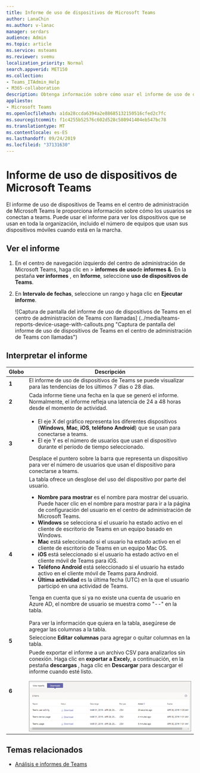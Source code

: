 ```yaml
---
title: Informe de uso de dispositivos de Microsoft Teams
author: LanaChin
ms.author: v-lanac
manager: serdars
audience: Admin
ms.topic: article
ms.service: msteams
ms.reviewer: svemu
localization_priority: Normal
search.appverid: MET150
ms.collection:
- Teams_ITAdmin_Help
- M365-collaboration
description: Obtenga información sobre cómo usar el informe de uso de dispositivos de Teams en el centro de administración de Microsoft Teams para ver cómo los usuarios de su organización se conectan a teams.
appliesto:
- Microsoft Teams
ms.openlocfilehash: a1da28ccda6394a2e88685132150516cfed2c7fc
ms.sourcegitcommit: f1c4255b52576c602d528c580941404eb547bc78
ms.translationtype: MT
ms.contentlocale: es-ES
ms.lasthandoff: 09/24/2019
ms.locfileid: "37131630"
---
```

# <a name="microsoft-teams-device-usage-report"></a>Informe de uso de dispositivos de Microsoft Teams

El informe de uso de dispositivos de Teams en el centro de administración de Microsoft Teams le proporciona información sobre cómo los usuarios se conectan a teams. Puede usar el informe para ver los dispositivos que se usan en toda la organización, incluido el número de equipos que usan sus dispositivos móviles cuando está en la marcha.  

## <a name="view-the-report"></a>Ver el informe

1. En el centro de navegación izquierdo del centro de administración de Microsoft Teams, haga clic en > **informes de uso**de **informes &**. En la pestaña **ver informes** , en **Informe**, seleccione **uso de dispositivos de Teams**.
2. En **Intervalo de fechas**, seleccione un rango y haga clic en **Ejecutar informe**.

    ![Captura de pantalla del informe de uso de dispositivos de Teams en el centro de administración de Teams con llamadas] (../media/teams-reports-device-usage-with-callouts.png "Captura de pantalla del informe de uso de dispositivos de Teams en el centro de administración de Teams con llamadas")

## <a name="interpret-the-report"></a>Interpretar el informe

|Globo |Descripción  |
|--------|-------------|
|**1**   |El informe de uso de dispositivos de Teams se puede visualizar para las tendencias de los últimos 7 días o 28 días.  |
|**2**   |Cada informe tiene una fecha en la que se generó el informe. Normalmente, el informe refleja una latencia de 24 a 48 horas desde el momento de actividad. |
|**3**   |<ul><li>El eje X del gráfico representa los diferentes dispositivos (**Windows**, **Mac**, **iOS**, **teléfono Android**) que se usan para conectarse a teams. </li><li>El eje Y es el número de usuarios que usan el dispositivo durante el período de tiempo seleccionado.</li> </ul>Desplace el puntero sobre la barra que representa un dispositivo para ver el número de usuarios que usan el dispositivo para conectarse a teams.|
|**4**   |La tabla ofrece un desglose del uso del dispositivo por parte del usuario. <ul><li>**Nombre para mostrar** es el nombre para mostrar del usuario. Puede hacer clic en el nombre para mostrar para ir a la página de configuración del usuario en el centro de administración de Microsoft Teams. </li><li>**Windows** se selecciona si el usuario ha estado activo en el cliente de escritorio de Teams en un equipo basado en Windows.</li><li>**Mac** está seleccionado si el usuario ha estado activo en el cliente de escritorio de Teams en un equipo Mac OS. </li> <li>**iOS** está seleccionado si el usuario ha estado activo en el cliente móvil de Teams para iOS.</li><li>**Teléfono Android** está seleccionado si el usuario ha estado activo en el cliente móvil de Teams para Android. <li>**Última actividad** es la última fecha (UTC) en la que el usuario participó en una actividad de Teams.</li> </ul> Tenga en cuenta que si ya no existe una cuenta de usuario en Azure AD, el nombre de usuario se muestra como "--" en la tabla. <br><br>Para ver la información que quiera en la tabla, asegúrese de agregar las columnas a la tabla. |
|**5**   |Seleccione **Editar columnas** para agregar o quitar columnas en la tabla. |
|**6**   |Puede exportar el informe a un archivo CSV para analizarlos sin conexión. Haga clic en **exportar a Excel**y, a continuación, en la pestaña **descargas** , haga clic en **Descargar** para descargar el informe cuando esté listo.<br><br>![Captura de pantalla de la pestaña descargas que muestra informes exportados](../media/teams-reports-export-to-csv.png)|

## <a name="related-topics"></a>Temas relacionados

- [Análisis e informes de Teams](teams-reporting-reference.md)